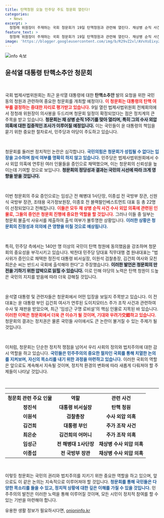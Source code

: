 ```yaml
---
title: 탄핵청원 오늘 민주당 주도 청문회 열린다!
categories:
  - News
excerpt: >
  정청래 위원장이 주재하는 국회 청문회가 19일 탄핵청원과 관련해 열린다. 채상병 순직 사건 수사 외압 의혹이 핵심으로, 참석 여부가 불투명한 증인들 속에 윤 대통령 동의와 국민들의 열기가 맞물려 결과가 주목된다!
feature_text: >
  정청래 위원장이 주재하는 국회 청문회가 19일 탄핵청원과 관련해 열린다. 채상병 순직 사건 수사 외압 의혹이 핵심으로, 참석 여부가 불투명한 증인들 속에 윤 대통령 동의와 국민들의 열기가 맞물려 결과가 주목된다!
image: 'https://blogger.googleusercontent.com/img/b/R29vZ2xl/AVvXsEixyZcFfHzMRdzZMjFBmAUKJYCLCGyLL1o632UiGVXcaFdKo_bkvkuCioo0uUKlGfBVcT3P84aROyZIXSBEx3Aw5nCQ3pTgDom1WDC4m8eifvWiAmWEEVb4x6G_l8C0QH225ldMjyaFvpxGEBGNO37VmDTDMHGhJPq73UglMfDca1-0aw/s1600/blogspot.png'
---
```


<p><img src="https://blogger.googleusercontent.com/img/b/R29vZ2xl/AVvXsEixyZcFfHzMRdzZMjFBmAUKJYCLCGyLL1o632UiGVXcaFdKo_bkvkuCioo0uUKlGfBVcT3P84aROyZIXSBEx3Aw5nCQ3pTgDom1WDC4m8eifvWiAmWEEVb4x6G_l8C0QH225ldMjyaFvpxGEBGNO37VmDTDMHGhJPq73UglMfDca1-0aw/s1600/blogspot.png" alt="info 속보" /></p>

<h2 data-ke-size="size26">윤석열 대통령 탄핵소추안 청문회</h2>

<p data-ke-size="size16">&nbsp;</p>

<p>국회 법제사법위원회는 최근 윤석열 대통령에 대한 <strong>탄핵소추안</strong> 발의 요청을 위한 국민 동의 청원과 관련하여 중요한 청문회를 개최할 예정이다. <b><span style="color: #ee2323;">이 청문회는 대통령의 탄핵 여부를 결정하는 중대한 자리로 평가받고 있습니다.</span></b> 9일 열린 법제사법위원회 전체회의에서 정청래 위원장이 의사봉을 두드리며 청문회 일정이 확정되었다는 점은 정치계의 큰 주목을 받고 있습니다. <b><span style="background-color: #21538527;">청문회는 채 상병 순직 1주기를 맞아 열리며, 특히 그의 수사 외압 의혹에 대한 집중적인 조사가 이루어질 예정입니다.</span></b> 이는 국민들이 윤 대통령의 책임을 묻기 위한 중요한 절차로서, 민주당과 야당이 주도하고 있습니다.</p>

<p data-ke-size="size16">&nbsp;</p>

<p>청문회를 둘러싼 정치적인 논란은 심각합니다. <b><span style="color: #1a5490;">국민의힘은 청문회가 성립될 수 없다는 입장을 고수하며 참석 여부를 명확히 하지 않고 있습니다.</span></b> 민주당은 법제사법위원회에서 수사 외압 의혹에 연루된 여러 인물들을 증인으로 채택했으며, 이는 청문회의 신뢰성을 높이는데 기여할 것으로 보입니다. <b><span style="background-color: #21538527;">청문회의 정당성과 결과는 국민의 시선에 따라 크게 영향을 받을 것입니다.</span></b></p>

<p data-ke-size="size16">&nbsp;</p>

<p>이번 청문회의 주요 증인으로는 임성근 전 해병대 1사단장, 이종섭 전 국방부 장관, 신원식 국방부 장관, 조태용 국가정보원장, 이종호 전 블랙펄인베스트먼트 대표 등 총 22명이 선정되었다고 전해집니다. <b><span style="color: #ee2323;">이들은 모두 채 상병 순직 사건 수사 외압 의혹에 관련된 인물로, 그들의 증언은 청문회 진행에 중요한 역할을 할 것입니다.</span></b> 그러나 이들 중 일부는 청문회 불출석 사유서를 제출하여 출석 여부가 불투명한 상황입니다. <b><span style="color: #1a5490;">이러한 상황은 청문회의 진정성과 의의에 큰 영향을 미칠 것으로 예상됩니다.</span></b></p>

<p data-ke-size="size16">&nbsp;</p>

<p>특히, 민주당 측에서는 140만 명 이상의 국민이 탄핵 청원에 동의했음을 강조하며 청문회의 중요성을 부각시키고 있습니다. 박찬대 민주당 당대표 직무대행 겸 원내대표는 "법사위가 증인으로 채택한 정진석 대통령 비서실장, 이원석 검찰총장, 김건희 여사와 모친 최은순 씨는 반드시 국회에 출석해야 한다"고 주장했습니다. <b><span style="background-color: #21538527;">이러한 발언은 청문회의 만전을 기하기 위한 압박으로 읽힐 수 있습니다.</span></b> 이로 인해 야당의 노력은 탄핵 청원이 드높은 국민의 지지를 받음에 따라 더욱 강해질 것입니다.</p>

<p data-ke-size="size16">&nbsp;</p>

<p>윤석열 대통령 및 관련자들은 청문회에서 어떤 입장을 보일지 주목받고 있습니다. 이 전 대표는 윤 대통령 부인 김건희 여사가 연루된 도이치모터스 주가 조작 사건과 관련하여 수사 및 재판을 받았으며, 최근 '임성근 구명 로비설'의 핵심 인물로 지목된 바 있습니다. <b><span style="color: #ee2323;">이러한 이력은 청문회에서 더욱 큰 이슈가 될 것이며, 기대와 우려가交錯하고 있습니다. </span></b> 청문회의 결과는 정치권은 물론 국민들 사이에서도 큰 논란이 불거질 수 있는 주제가 될 것입니다.</p>

<p data-ke-size="size16">&nbsp;</p>

<p>이처럼, 청문회는 단순한 정치적 쟁점을 넘어서 우리 사회의 정의와 법치주의에 대한 감시 역할을 하고 있습니다. <b><span style="color: #1a5490;">국민들은 민주주의의 중요한 절차인 국회를 통해 치열한 논의를 지켜보며, 자신의 목소리를 내기 위한 과정을 마련하고 있습니다.</span></b> 이러한 국회의 역할은 앞으로도 계속해서 지속될 것이며, 정치적 환경의 변화에 따라 새롭게 다뤄져야 할 주제들이 나타날 것입니다. </p>

<p data-ke-size="size16">&nbsp;</p>

<hr>

<table style="width: 100%; border-spacing: 0;" class="table table-bordered">
<tbody>
<tr>
<td style="text-align: center; height: 17px;"><b>청문회 관련 주요 인물</b></td>
<td style="text-align: center; height: 17px;"><b>역할</b></td>
<td style="text-align: center; height: 17px;"><b>관련 사건</b></td>
</tr>
<tr>
<td style="text-align: center; height: 17px;"><b>정진석</b></td>
<td style="text-align: center; height: 17px;"><b>대통령 비서실장</b></td>
<td style="text-align: center; height: 17px;"><b>탄핵 청원</b></td>
</tr>
<tr>
<td style="text-align: center; height: 17px;"><b>이원석</b></td>
<td style="text-align: center; height: 17px;"><b>검찰총장</b></td>
<td style="text-align: center; height: 17px;"><b>수사 외압 의혹</b></td>
</tr>
<tr>
<td style="text-align: center; height: 17px;"><b>김건희</b></td>
<td style="text-align: center; height: 17px;"><b>대통령 부인</b></td>
<td style="text-align: center; height: 17px;"><b>주가 조작 사건</b></td>
</tr>
<tr>
<td style="text-align: center; height: 17px;"><b>최은순</b></td>
<td style="text-align: center; height: 17px;"><b>김건희의 어머니</b></td>
<td style="text-align: center; height: 17px;"><b>주가 조작 의혹</b></td>
</tr>
<tr>
<td style="text-align: center; height: 17px;"><b>임성근</b></td>
<td style="text-align: center; height: 17px;"><b>전 해병대 1사단장</b></td>
<td style="text-align: center; height: 17px;"><b>채상병 수사 외압 의혹</b></td>
</tr>
<tr>
<td style="text-align: center; height: 17px;"><b>이종섭</b></td>
<td style="text-align: center; height: 17px;"><b>전 국방부 장관</b></td>
<td style="text-align: center; height: 17px;"><b>채상병 수사 외압 의혹</b></td>
</tr>
</tbody>
</table> 

<p data-ke-size="size16">&nbsp;</p>

<p>이렇듯 청문회는 국민의 권리와 법치주의를 지키기 위한 중요한 역할을 하고 있으며, 앞으로도 이 같은 논의는 지속적으로 이루어져야 할 것입니다. <b><span style="color: #1a5490;">청문회를 통해 국민들은 다양한 목소리를 들을 수 있고, 정치적 상황에 대한 깊은 이해를 가질 수 있을 것입니다.</span></b> 민주주의의 발전은 이러한 노력을 통해 이루어질 것이며, 모든 시민이 정치적 참여를 할 수 있는 기반을 마련해야 합니다.</p>
유용한 생활 정보가 필요하시다면, <a href="https://onioninfo.kr" rel="dofollow">onioninfo.kr</a>


